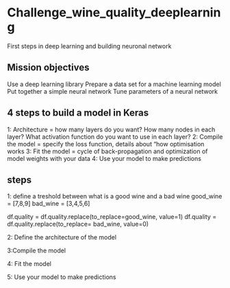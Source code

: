 # Challenge_wine_quality_deeplearning
First steps in deep learning and building neuronal network

## Mission objectives
Use a deep learning library
Prepare a data set for a machine learning model
Put together a simple neural network
Tune parameters of a neural network

## 4 steps to build a model in Keras

1: Architecture = how many layers do you want? How many nodes in each layer? What activation function do you want to use in each layer?
2: Compile the model = specify the loss function, details about “how optimisation works
3: Fit the model = cycle of back-propagation and optimization of model weights with your data
4: Use your model to make predictions

## steps

1: define a treshold between what is a good wine and a bad wine 
good_wine = [7,8,9]
bad_wine = [3,4,5,6]

df.quality = df.quality.replace(to_replace=good_wine, value=1)
df.quality = df.quality.replace(to_replace= bad_wine, value=0)

2: Define the architecture of the model


3:Compile the model

4: Fit the model

5: Use your model to make predictions

